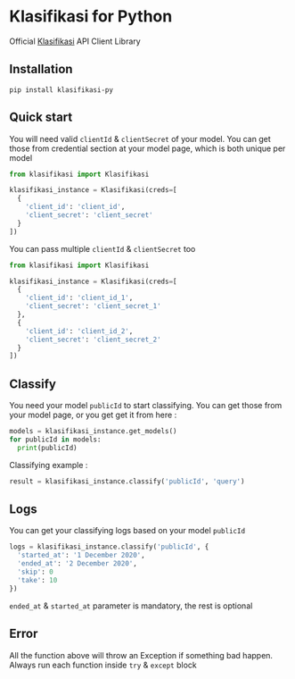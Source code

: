 # Klasifikasi for Python

Official [Klasifikasi](https://klasifikasi.com/) API Client Library

## Installation
`pip install klasifikasi-py`

## Quick start
You will need valid `clientId` & `clientSecret` of your model. You can get those from credential section at your model page, which is both unique per model
```python
from klasifikasi import Klasifikasi

klasifikasi_instance = Klasifikasi(creds=[
  {
    'client_id': 'client_id',
    'client_secret': 'client_secret'
  }
])
```
You can pass multiple `clientId` & `clientSecret` too
```python
from klasifikasi import Klasifikasi

klasifikasi_instance = Klasifikasi(creds=[
  {
    'client_id': 'client_id_1',
    'client_secret': 'client_secret_1'
  },
  {
    'client_id': 'client_id_2',
    'client_secret': 'client_secret_2'
  }
])
```

## Classify
You need your model `publicId` to start classifying. You can get those from your model page, or
you get get it from here :
```python
models = klasifikasi_instance.get_models()
for publicId in models:
  print(publicId)
```
Classifying example :
```python
result = klasifikasi_instance.classify('publicId', 'query')
```

## Logs
You can get your classifying logs based on your model `publicId`
```python
logs = klasifikasi_instance.classify('publicId', {
  'started_at': '1 December 2020',
  'ended_at': '2 December 2020',
  'skip': 0
  'take': 10
})
```
`ended_at` & `started_at` parameter is mandatory, the rest is optional

## Error
All the function above will throw an Exception if something bad happen. Always run each function
inside `try` & `except` block